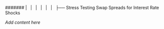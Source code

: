 ####### |   |   |   |   |   |   ├── Stress Testing Swap Spreads for Interest Rate Shocks

*Add content here*